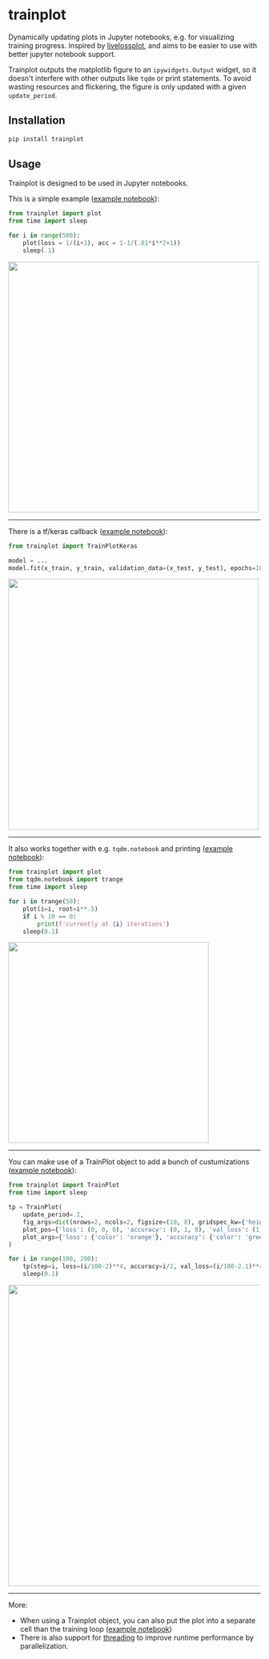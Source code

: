 # trainplot

Dynamically updating plots in Jupyter notebooks, e.g. for visualizing training progress. Inspired by [livelossplot](https://github.com/stared/livelossplot), and aims to be easier to use with better jupyter notebook support.

Trainplot outputs the matplotlib figure to an `ipywidgets.Output` widget, so it doesn't interfere with other outputs like `tqdm` or print statements. To avoid wasting resources and flickering, the figure is only updated with a given `update_period`.


## Installation

```bash
pip install trainplot
```


## Usage

Trainplot is designed to be used in Jupyter notebooks.

This is a simple example ([example notebook](examples/basic-example.ipynb)):

```python
from trainplot import plot
from time import sleep

for i in range(500):
    plot(loss = 1/(i+1), acc = 1-1/(.01*i**2+1))
    sleep(.1)
```

<img src="https://github.com/JonasLoos/trainplot/assets/33965649/935e8d52-0c37-4469-9cb8-24fa77b467ff" width="500">

---

There is a tf/keras callback ([example notebook](examples/tf-keras-mnist-example.ipynb)):

```python
from trainplot import TrainPlotKeras

model = ...
model.fit(x_train, y_train, validation_data=(x_test, y_test), epochs=10, callbacks=[TrainPlotKeras()])
```

<img src="https://github.com/JonasLoos/trainplot/assets/33965649/4ddff79a-978e-434c-a6c3-571cf48c0892" width="500">

---

It also works together with e.g. `tqdm.notebook` and printing ([example notebook](examples/different-output-example.ipynb)):

```python
from trainplot import plot
from tqdm.notebook import trange
from time import sleep

for i in trange(50):
    plot(i=i, root=i**.5)
    if i % 10 == 0:
        print(f'currently at {i} iterations')
    sleep(0.1)
```

<img src="https://github.com/JonasLoos/trainplot/assets/33965649/7571efab-7a3f-4414-b537-a2dffd9e1bec" width="400">

---

You can make use of a TrainPlot object to add a bunch of custumizations ([example notebook](examples/4plots-example.ipynb)):

```python
from trainplot import TrainPlot
from time import sleep

tp = TrainPlot(
    update_period=.2,
    fig_args=dict(nrows=2, ncols=2, figsize=(10, 8), gridspec_kw={'height_ratios': [1, 1], 'width_ratios': [1, 1]}),
    plot_pos={'loss': (0, 0, 0), 'accuracy': (0, 1, 0), 'val_loss': (1, 0, 0), 'val_accuracy': (1, 1, 0)},
    plot_args={'loss': {'color': 'orange'}, 'accuracy': {'color': 'green'}, 'val_loss': {'color': 'orange', 'label': 'validation loss'}, 'val_accuracy': {'color': 'green', 'label': 'validation accuracy'}},
)

for i in range(100, 200):
    tp(step=i, loss=(i/100-2)**4, accuracy=i/2, val_loss=(i/100-2.1)**4, val_accuracy=i/2.1)
    sleep(0.1)
```

<img src="https://github.com/JonasLoos/trainplot/assets/33965649/599314e2-d1c1-4044-a915-6316722a2324" width="600">

---

More:
* When using a Trainplot object, you can also put the plot into a separate cell than the training loop ([example notebook](examples/separate-output-example.ipynb))
* There is also support for [threading](examples/threading-example.ipynb) to improve runtime performance by parallelization.
